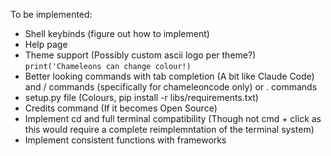 To be implemented:
- Shell keybinds (figure out how to implement)
- Help page
- Theme support (Possibly custom ascii logo per theme?)
`print('Chameleons can change colour!)`
- Better looking commands with tab completion (A bit like Claude Code) and / commands (specifically for chameleoncode only) or . commands
- setup.py file (Colours, pip install -r libs/requirements.txt)
- Credits command (If it becomes Open Source)
- Implement cd and full terminal compatibility (Though not cmd + click as this would require a complete reimplemntation of the terminal system)
- Implement consistent functions with frameworks